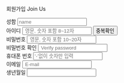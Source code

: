 <!DOCTYPE html>
<html lang="en">

<head>
    <meta charset="UTF-8">
    <meta http-equiv="X-UA-Compatible" content="IE=edge">
    <meta name="viewport" content="width=device-width, initial-scale=1.0">
    <title>FaLcon_Join Us</title>
    <link rel="stylesheet" href="JoinUs.css">
    <link rel="stylesheet" href="http://code.jquery.com/ui/1.13.1/themes/base/jquery-ui.css">
    <script src="https://code.jquery.com/jquery-3.6.0.js"></script>
    <script src="https://code.jquery.com/ui/1.13.1/jquery-ui.js"></script>
    <script src="https://code.jquery.com/jquery-migrate-3.4.0.js"
        integrity="sha256-0Nkb10Hnhm4EJZ0QDpvInc3bRp77wQIbIQmWYH3Y7Vw=" crossorigin="anonymous"></script>
    <script>
        $(function () {
            $("#datepicker").datepicker();
        });
    </script>
  </head>
<body>
    <form action="#" method="post">
        <div class="join">
            <div class="join_form">
                <p>
                    <span class="title1">회원가입</span>
                    <span class="title2">Join Us </span>
                </p>
                <div>
                    <label for="name">성함</label>
                    <input type="text" id="name" class="name" name="Customer_name" placeholder="name" />
                </div>
                <div>
                    <label for="id">아이디 </label>
                    <input type="text" id="id" class="id" name="Customer_id" placeholder=" 영문, 숫자 포함 8~12자"
                        maxlength="12" minlength="8" />
                    <input type="submit" value="중복확인" class="verBtn">
                </div>
                <div>
                    <label for="pw">비밀번호 </label>
                    <input type="password" id="pw" class="pw" placeholder=" 영문, 숫자 포함 10~20자" name="Customer_pw"
                        maxlength="20" minlength="10" /><br />
                    <label for="ver_pw">비밀번호 확인 </label>
                    <input type="password" id="ver_pw" class="ver_pw" placeholder=" Verify password" />
                </div>
                <div>
                    <label>휴대폰 번호 </label>
                    <input type="text" class="phnumber" name="Customer_Phone" maxlength="12"
                        placeholder="'-'없이 숫자만 입력" />
                </div>
                <div>
                    <label for="email">이메일 </label>
                    <input type="email" id="email" name="Customer_mail" placeholder=" E-mail" />
                </div>
                <div>
                    <label for="datepicker">생년월일</label>
                    <input type="text" id="datepicker" name="Customer_birth">
                </div>
                  </form>
</body>

</html>
